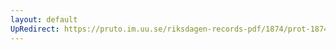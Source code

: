 ```yaml
---
layout: default
UpRedirect: https://pruto.im.uu.se/riksdagen-records-pdf/1874/prot-1874--ak--211/prot-1874--ak--211_002.pdf
---
```

